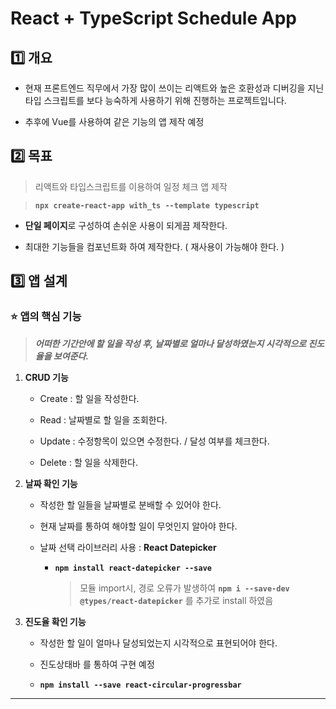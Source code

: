 # React + TypeScript Schedule App

## 1️⃣ 개요

- 현재 프론트엔드 직무에서 가장 많이 쓰이는 리액트와 높은 호환성과 디버깅을 지닌 타입 스크립트를 보다 능숙하게 사용하기 위해 진행하는 프로젝트입니다.

- 추후에 Vue를 사용하여 같은 기능의 앱 제작 예정

## 2️⃣ 목표

> 리액트와 타입스크립트를 이용하여 일정 체크 앱 제작

> **`npx create-react-app with_ts --template typescript`**

- **단일 페이지**로 구성하여 손쉬운 사용이 되게끔 제작한다.

- 최대한 기능들을 컴포넌트화 하여 제작한다. ( 재사용이 가능해야 한다. )

## 3️⃣ 앱 설계

### ⭐️ 앱의 핵심 기능

> **_어떠한 기간안에 할 일을 작성 후, 날짜별로 얼마나 달성하였는지 시각적으로 진도율을 보여준다._**

1. **CRUD 기능**

   - Create : 할 일을 작성한다.

   - Read : 날짜별로 할 일을 조회한다.

   - Update : 수정항목이 있으면 수정한다. / 달성 여부를 체크한다.

   - Delete : 할 일을 삭제한다.

2. **날짜 확인 기능**

   - 작성한 할 일들을 날짜별로 분배할 수 있어야 한다.

   - 현재 날짜를 통하여 해야할 일이 무엇인지 알아야 한다.

   - 날짜 선택 라이브러리 사용 : **React Datepicker**

     - **`npm install react-datepicker --save`**

       > 모듈 import시, 경로 오류가 발생하여 **`npm i --save-dev @types/react-datepicker`** 를 추가로 install 하였음

3. **진도율 확인 기능**

   - 작성한 할 일이 얼마나 달성되었는지 시각적으로 표현되어야 한다.

   - 진도상태바 를 통하여 구현 예정
   - **`npm install --save react-circular-progressbar`**

---
